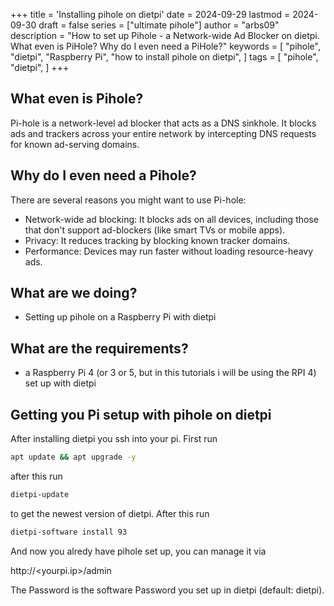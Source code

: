 +++
title = 'Installing pihole on dietpi'
date = 2024-09-29
lastmod = 2024-09-30
draft = false
series = ["ultimate pihole"]
author = "arbs09"
description = "How to set up  Pihole - a Network-wide Ad Blocker on dietpi. What even is PiHole? Why do I even need a PiHole?"
keywords = [
    "pihole",
    "dietpi",
    "Raspberry Pi",
    "how to install pihole on dietpi",
]
tags = [
    "pihole",
    "dietpi",
]
+++

## What even is Pihole?

Pi-hole is a network-level ad blocker that acts as a DNS sinkhole. It blocks ads and trackers across your entire network by intercepting DNS requests for known ad-serving domains.

## Why do I even need a Pihole?

There are several reasons you might want to use Pi-hole:

- Network-wide ad blocking: It blocks ads on all devices, including those that don't support ad-blockers (like smart TVs or mobile apps).
- Privacy: It reduces tracking by blocking known tracker domains.
- Performance: Devices may run faster without loading resource-heavy ads.

## What are we doing?

- Setting up pihole on a Raspberry Pi with dietpi

## What are the requirements?

- a Raspberry Pi 4 (or 3 or 5, but in this tutorials i will be using the RPI 4) set up with dietpi

## Getting you Pi setup with pihole on dietpi

After installing dietpi you ssh into your pi. First run 

```bash
apt update && apt upgrade -y
```

after this run

```bash
dietpi-update
```

to get the newest version of dietpi.
After this run

```bash
dietpi-software install 93
```

And now you alredy have pihole set up, you can manage it via 

http://<yourpi.ip>/admin

The Password is the software Password you set up in dietpi (default: dietpi).
